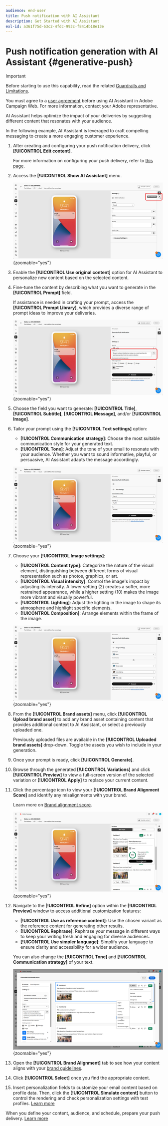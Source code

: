 ```yaml
---
audience: end-user
title: Push notification with AI Assistant
description: Get Started with AI Assistant
exl-id: a361f75d-63c2-4fdc-993c-f8414b18e13e
---
```

# Push notification generation with AI Assistant {#generative-push}

>[!IMPORTANT]
>
>Before starting to use this capability, read the related [Guardrails and Limitations](generative-gs.md#generative-guardrails).
></br>
>
>You must agree to a [user agreement](https://www.adobe.com/legal/licenses-terms/adobe-dx-gen-ai-user-guidelines.html) before using AI Assistant in Adobe Campaign Web. For more information, contact your Adobe representative.

AI Assistant helps optimize the impact of your deliveries by suggesting different content that resonates with your audience.

In the following example, AI Assistant is leveraged to craft compelling messaging to create a more engaging customer experience.

1. After creating and configuring your push notification delivery, click **[!UICONTROL Edit content]**.

    For more information on configuring your push delivery, refer to [this page](../push/create-push.md).

1. Access the **[!UICONTROL Show AI Assistant]** menu.

    ![Screenshot showing the Show AI Assistant menu](assets/push-genai-1.png){zoomable="yes"}

1. Enable the **[!UICONTROL Use original content]** option for AI Assistant to personalize new content based on the selected content.

1. Fine-tune the content by describing what you want to generate in the **[!UICONTROL Prompt]** field.

    If assistance is needed in crafting your prompt, access the **[!UICONTROL Prompt Library]**, which provides a diverse range of prompt ideas to improve your deliveries.

    ![Screenshot showing the Prompt Library interface](assets/push-genai-2.png){zoomable="yes"}

1. Choose the field you want to generate: **[!UICONTROL Title]**, **[!UICONTROL Subtitle]**, **[!UICONTROL Message]**, and/or **[!UICONTROL Image]**.

1. Tailor your prompt using the **[!UICONTROL Text settings]** option:

    * **[!UICONTROL Communication strategy]**: Choose the most suitable communication style for your generated text.
    * **[!UICONTROL Tone]**: Adjust the tone of your email to resonate with your audience. Whether you want to sound informative, playful, or persuasive, AI Assistant adapts the message accordingly.

    ![Screenshot showing Text settings options](assets/push-genai-3.png){zoomable="yes"}

1. Choose your **[!UICONTROL Image settings]**:

    * **[!UICONTROL Content type]**: Categorize the nature of the visual element, distinguishing between different forms of visual representation such as photos, graphics, or art.
    * **[!UICONTROL Visual intensity]**: Control the image's impact by adjusting its intensity. A lower setting (2) creates a softer, more restrained appearance, while a higher setting (10) makes the image more vibrant and visually powerful.
    * **[!UICONTROL Lighting]**: Adjust the lighting in the image to shape its atmosphere and highlight specific elements.
    * **[!UICONTROL Composition]**: Arrange elements within the frame of the image.

    ![Screenshot showing Image settings options](assets/push-genai-4.png){zoomable="yes"}

1. From the **[!UICONTROL Brand assets]** menu, click **[!UICONTROL Upload brand asset]** to add any brand asset containing content that provides additional context to AI Assistant, or select a previously uploaded one.

    Previously uploaded files are available in the **[!UICONTROL Uploaded brand assets]** drop-down. Toggle the assets you wish to include in your generation.

1. Once your prompt is ready, click **[!UICONTROL Generate]**.

1. Browse through the generated **[!UICONTROL Variations]** and click **[!UICONTROL Preview]** to view a full-screen version of the selected variation or **[!UICONTROL Apply]** to replace your current content.

1. Click the percentage icon to view your **[!UICONTROL Brand Alignment Score]** and identify any misalignments with your brand.

    Learn more on [Brand alignment score](../content/brands-score.md).

    ![](assets/push-genai-6.png){zoomable="yes"}

1. Navigate to the **[!UICONTROL Refine]** option within the **[!UICONTROL Preview]** window to access additional customization features:

    * **[!UICONTROL Use as reference content]**: Use the chosen variant as the reference content for generating other results.
    * **[!UICONTROL Rephrase]**: Rephrase your message in different ways to keep your writing fresh and engaging for diverse audiences.
    * **[!UICONTROL Use simpler language]**: Simplify your language to ensure clarity and accessibility for a wider audience.

    You can also change the **[!UICONTROL Tone]** and **[!UICONTROL Communication strategy]** of your text.

    ![Screenshot showing Refine options](assets/push-genai-5.png){zoomable="yes"}

1. Open the **[!UICONTROL Brand Alignment]** tab to see how your content aligns with your [brand guidelines](../content/brands.md).

1. Click **[!UICONTROL Select]** once you find the appropriate content.

1. Insert personalization fields to customize your email content based on profile data. Then, click the **[!UICONTROL Simulate content]** button to control the rendering and check personalization settings with test profiles. [Learn more](../preview-test/preview-content.md)

When you define your content, audience, and schedule, prepare your push delivery. [Learn more](../monitor/prepare-send.md)